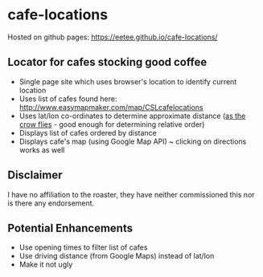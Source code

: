 # cafe-locations
Hosted on github pages: https://eetee.github.io/cafe-locations/

## Locator for cafes stocking good coffee

- Single page site which uses browser's location to identify current location
- Uses list of cafes found here: http://www.easymapmaker.com/map/CSLcafelocations
- Uses lat/lon co-ordinates to determine approximate distance ([as the crow flies](https://en.wikipedia.org/wiki/As_the_crow_flies) - good enough for determining relative order)
- Displays list of cafes ordered by distance
- Displays cafe's map (using Google Map API) ~ clicking on directions works as well

## Disclaimer
I have no affiliation to the roaster, they have neither commissioned this nor is there any endorsement.

## Potential Enhancements

- Use opening times to filter list of cafes
- Use driving distance (from Google Maps) instead of lat/lon
- Make it not ugly
